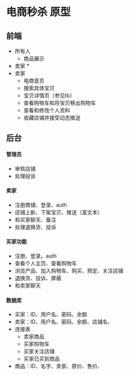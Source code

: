 # 电商秒杀 原型

## 前端
* 所有人
  * 商品展示
* 卖家
  * 
* 卖家
  * 电商首页
  * 搜索具体宝贝
  * 宝贝详情页（参见tb）
  * 查看购物车和将宝贝移出购物车
  * 查看和修改个人资料
  * 收藏店铺并接受动态推送

## 后台
#### 管理员
* 审核店铺
* 处理投诉
#### 卖家
* 注册商铺、登录、auth
* 店铺上新、下架宝贝、推送（富文本）
* 和买家聊天、备注
* 处理退换货、投诉

#### 买家功能
* 注册、登录。auth
* 查看个人主页、查看购物车
* 浏览产品、加入购物车、购买、预定、关注店铺
* 退换货、投诉、屏蔽
* 和卖家聊天

#### 数据库
* 买家：ID、用户名、密码、余额
* 卖家：ID、用户名、密码、余额、店铺名、
* 连接表
  * 卖家商品
  * 买家购物车
  * 买家关注店铺
  * 买家已买到商品
* 商品：ID、名字、卖家、原价、售价、